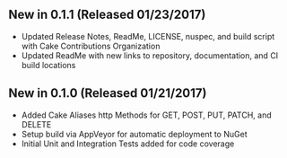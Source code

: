 ## New in 0.1.1 (Released 01/23/2017)
- Updated Release Notes, ReadMe, LICENSE, nuspec, and build script with Cake Contributions Organization
- Updated ReadMe with new links to repository, documentation, and CI build locations

## New in 0.1.0 (Released 01/21/2017)
- Added Cake Aliases http Methods for GET, POST, PUT, PATCH, and DELETE
- Setup build via AppVeyor for automatic deployment to NuGet
- Initial Unit and Integration Tests added for code coverage
